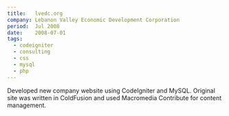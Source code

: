 ```yaml
---
title:   lvedc.org
company: Lebanon Valley Economic Development Corporation
period:  Jul 2008
date:    2008-07-01
tags:
  - codeigniter
  - consulting
  - css
  - mysql
  - php
---
```


Developed new company website using CodeIgniter and MySQL. Original site was
written in ColdFusion and used Macromedia Contribute for content management.

<!--
**Biggest Challenge:** I'd never even _seen_ ColdFusion code before accepting
the job.

**Biggest Triumph:** Luckily their application was very basic and it was very
quick to port over to CodeIgniter.
-->
